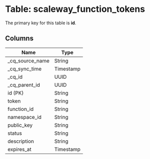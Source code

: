 # Table: scaleway_function_tokens

The primary key for this table is **id**.

## Columns

| Name          | Type          |
| ------------- | ------------- |
|_cq_source_name|String|
|_cq_sync_time|Timestamp|
|_cq_id|UUID|
|_cq_parent_id|UUID|
|id (PK)|String|
|token|String|
|function_id|String|
|namespace_id|String|
|public_key|String|
|status|String|
|description|String|
|expires_at|Timestamp|